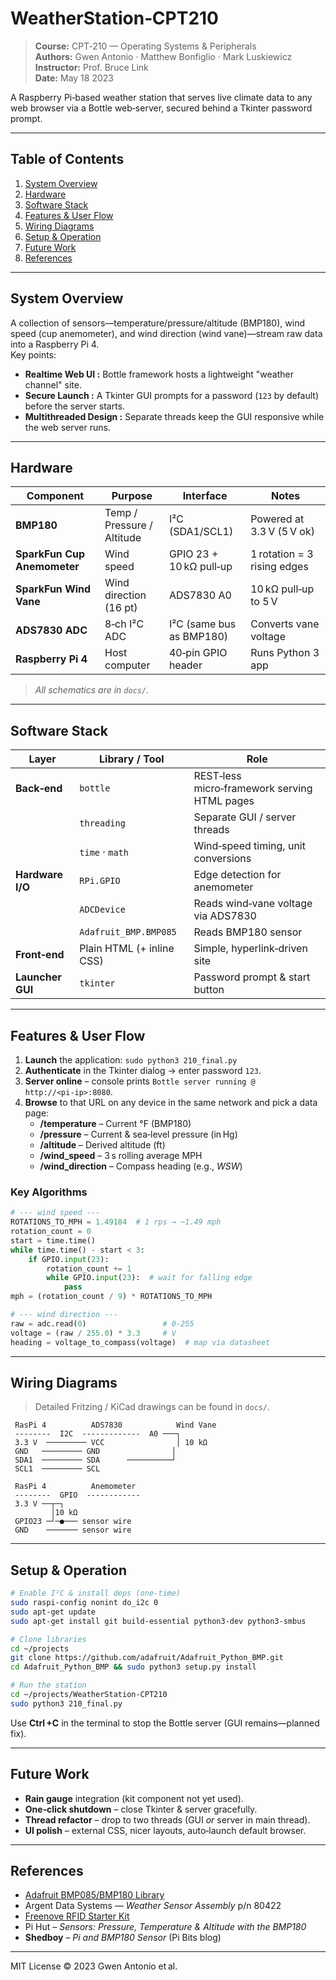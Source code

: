 # WeatherStation‑CPT210

> **Course:** CPT‑210 — Operating Systems & Peripherals  
> **Authors:** Gwen Antonio · Matthew Bonfiglio · Mark Luskiewicz  
> **Instructor:** Prof. Bruce Link  
> **Date:** May 18 2023

A Raspberry Pi‑based weather station that serves live climate data to any web browser via a Bottle web‑server, secured behind a Tkinter password prompt.

---

## Table of Contents
1. [System Overview](#system-overview)  
2. [Hardware](#hardware)  
3. [Software Stack](#software-stack)  
4. [Features & User Flow](#features--user-flow)  
5. [Wiring Diagrams](#wiring-diagrams)  
6. [Setup & Operation](#setup--operation)  
7. [Future Work](#future-work)  
8. [References](#references)

---

## System Overview
A collection of sensors—temperature/pressure/altitude (BMP180), wind speed (cup anemometer), and wind direction (wind vane)—stream raw data into a Raspberry Pi 4.  
Key points:

* **Realtime Web UI :** Bottle framework hosts a lightweight "weather channel" site.  
* **Secure Launch :** A Tkinter GUI prompts for a password (`123` by default) before the server starts.  
* **Multithreaded Design :** Separate threads keep the GUI responsive while the web server runs.

---

## Hardware
| Component | Purpose | Interface | Notes |
|-----------|---------|-----------|-------|
| **BMP180** | Temp / Pressure / Altitude | I²C (SDA1/SCL1) | Powered at 3.3 V (5 V ok) |
| **SparkFun Cup Anemometer** | Wind speed | GPIO 23 + 10 kΩ pull‑up | 1 rotation = 3 rising edges |
| **SparkFun Wind Vane** | Wind direction (16 pt) | ADS7830 A0 | 10 kΩ pull‑up to 5 V |
| **ADS7830 ADC** | 8‑ch I²C ADC | I²C (same bus as BMP180) | Converts vane voltage |
| **Raspberry Pi 4** | Host computer | 40‑pin GPIO header | Runs Python 3 app |

> *All schematics are in `docs/`.*

---

## Software Stack
| Layer | Library / Tool | Role |
|-------|----------------|------|
| **Back‑end** | `bottle` | REST‑less micro‑framework serving HTML pages |
|            | `threading` | Separate GUI / server threads |
|            | `time` · `math` | Wind‑speed timing, unit conversions |
| **Hardware I/O** | `RPi.GPIO` | Edge detection for anemometer |
|                 | `ADCDevice` | Reads wind‑vane voltage via ADS7830 |
|                 | `Adafruit_BMP.BMP085` | Reads BMP180 sensor |
| **Front‑end** | Plain HTML (+ inline CSS) | Simple, hyperlink‑driven site |
| **Launcher GUI** | `tkinter` | Password prompt & start button |

---

## Features & User Flow
1. **Launch** the application: `sudo python3 210_final.py`  
2. **Authenticate** in the Tkinter dialog → enter password `123`.  
3. **Server online** – console prints `Bottle server running @ http://<pi‑ip>:8080`.  
4. **Browse** to that URL on any device in the same network and pick a data page:
   * **/temperature** – Current °F (BMP180)
   * **/pressure** – Current & sea‑level pressure (in Hg)
   * **/altitude** – Derived altitude (ft)
   * **/wind_speed** – 3 s rolling average MPH
   * **/wind_direction** – Compass heading (e.g., *WSW*)

### Key Algorithms
```python
# --- wind speed ---
ROTATIONS_TO_MPH = 1.49184  # 1 rps → ~1.49 mph
rotation_count = 0
start = time.time()
while time.time() - start < 3:
    if GPIO.input(23):
        rotation_count += 1
        while GPIO.input(23):  # wait for falling edge
            pass
mph = (rotation_count / 9) * ROTATIONS_TO_MPH
```
```python
# --- wind direction ---
raw = adc.read(0)                 # 0‑255
voltage = (raw / 255.0) * 3.3     # V
heading = voltage_to_compass(voltage)  # map via datasheet
```

---

## Wiring Diagrams
> Detailed Fritzing / KiCad drawings can be found in `docs/`.

```text
 RasPi 4          ADS7830            Wind Vane
 --------  I2C  -------------  A0 ───┐
 3.3 V  ───────── VCC                │ 10 kΩ
 GND   ───────── GND                │
 SDA1  ───────── SDA      ──────────┘
 SCL1  ───────── SCL
```

```text
 RasPi 4          Anemometer
 --------  GPIO  ------------
 3.3 V ──┬─┐
         │10 kΩ
 GPIO23 ─┘─●─── sensor wire
 GND    ─────── sensor wire
```

---

## Setup & Operation
```bash
# Enable I²C & install deps (one‑time)
sudo raspi‑config nonint do_i2c 0
sudo apt‑get update
sudo apt‑get install git build‑essential python3‑dev python3‑smbus

# Clone libraries
cd ~/projects
git clone https://github.com/adafruit/Adafruit_Python_BMP.git
cd Adafruit_Python_BMP && sudo python3 setup.py install

# Run the station
cd ~/projects/WeatherStation‑CPT210
sudo python3 210_final.py
```
Use **Ctrl +C** in the terminal to stop the Bottle server (GUI remains—planned fix).

---

## Future Work
- **Rain gauge** integration (kit component not yet used).
- **One‑click shutdown** – close Tkinter & server gracefully.
- **Thread refactor** – drop to two threads (GUI *or* server in main thread).
- **UI polish** – external CSS, nicer layouts, auto‑launch default browser.

---

## References
- [Adafruit BMP085/BMP180 Library](https://github.com/adafruit/Adafruit-BMP085-Library)  
- Argent Data Systems — *Weather Sensor Assembly* p/n 80422  
- [Freenove RFID Starter Kit](https://github.com/Freenove/Freenove_RFID_Starter_Kit_for_Raspberry_Pi)  
- Pi Hut – *Sensors: Pressure, Temperature & Altitude with the BMP180*  
- **Shedboy** – *Pi and BMP180 Sensor* (Pi Bits blog)

---

MIT License © 2023 Gwen Antonio et al.
